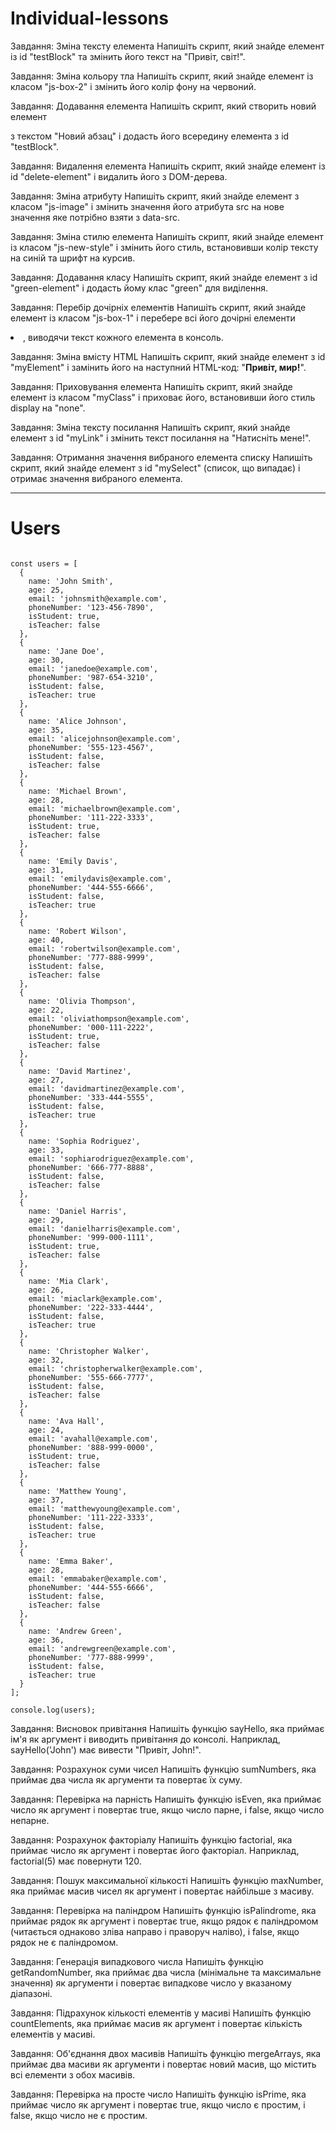 # Individual-lessons

Завдання: Зміна тексту елемента
Напишіть скрипт, який знайде елемент із id "testBlock" та змінить його текст на "Привіт, світ!".

Завдання: Зміна кольору тла
Напишіть скрипт, який знайде елемент із класом "js-box-2" і змінить його колір фону на червоний.

Завдання: Додавання елемента
Напишіть скрипт, який створить новий елемент <p> з текстом "Новий абзац" і додасть його всередину елемента з id "testBlock".

Завдання: Видалення елемента
Напишіть скрипт, який знайде елемент із id "delete-element" і видалить його з DOM-дерева.

Завдання: Зміна атрибуту
Напишіть скрипт, який знайде елемент з класом "js-image" і змінить значення його атрибута src на нове значення яке потрібно взяти з data-src.

Завдання: Зміна стилю елемента
Напишіть скрипт, який знайде елемент із класом "js-new-style" і змінить його стиль, встановивши колір тексту на синій та шрифт на курсив.

Завдання: Додавання класу
Напишіть скрипт, який знайде елемент з id "green-element" і додасть йому клас "green" для виділення.

Завдання: Перебір дочірніх елементів
Напишіть скрипт, який знайде елемент із класом "js-box-1" і перебере всі його дочірні елементи <li>, виводячи текст кожного елемента в консоль.

Завдання: Зміна вмісту HTML
Напишіть скрипт, який знайде елемент з id "myElement" і замінить його на наступний HTML-код: "<strong>Привіт, мир!</strong>".

Завдання: Приховування елемента
Напишіть скрипт, який знайде елемент із класом "myClass" і приховає його, встановивши його стиль display на "none".

Завдання: Зміна тексту посилання
Напишіть скрипт, який знайде елемент з id "myLink" і змінить текст посилання на "Натисніть мене!".

Завдання: Отримання значення вибраного елемента списку
Напишіть скрипт, який знайде елемент з id "mySelect" (список, що випадає) і отримає значення вибраного елемента.

---

# Users

```JS

const users = [
  {
    name: 'John Smith',
    age: 25,
    email: 'johnsmith@example.com',
    phoneNumber: '123-456-7890',
    isStudent: true,
    isTeacher: false
  },
  {
    name: 'Jane Doe',
    age: 30,
    email: 'janedoe@example.com',
    phoneNumber: '987-654-3210',
    isStudent: false,
    isTeacher: true
  },
  {
    name: 'Alice Johnson',
    age: 35,
    email: 'alicejohnson@example.com',
    phoneNumber: '555-123-4567',
    isStudent: false,
    isTeacher: false
  },
  {
    name: 'Michael Brown',
    age: 28,
    email: 'michaelbrown@example.com',
    phoneNumber: '111-222-3333',
    isStudent: true,
    isTeacher: false
  },
  {
    name: 'Emily Davis',
    age: 31,
    email: 'emilydavis@example.com',
    phoneNumber: '444-555-6666',
    isStudent: false,
    isTeacher: true
  },
  {
    name: 'Robert Wilson',
    age: 40,
    email: 'robertwilson@example.com',
    phoneNumber: '777-888-9999',
    isStudent: false,
    isTeacher: false
  },
  {
    name: 'Olivia Thompson',
    age: 22,
    email: 'oliviathompson@example.com',
    phoneNumber: '000-111-2222',
    isStudent: true,
    isTeacher: false
  },
  {
    name: 'David Martinez',
    age: 27,
    email: 'davidmartinez@example.com',
    phoneNumber: '333-444-5555',
    isStudent: false,
    isTeacher: true
  },
  {
    name: 'Sophia Rodriguez',
    age: 33,
    email: 'sophiarodriguez@example.com',
    phoneNumber: '666-777-8888',
    isStudent: false,
    isTeacher: false
  },
  {
    name: 'Daniel Harris',
    age: 29,
    email: 'danielharris@example.com',
    phoneNumber: '999-000-1111',
    isStudent: true,
    isTeacher: false
  },
  {
    name: 'Mia Clark',
    age: 26,
    email: 'miaclark@example.com',
    phoneNumber: '222-333-4444',
    isStudent: false,
    isTeacher: true
  },
  {
    name: 'Christopher Walker',
    age: 32,
    email: 'christopherwalker@example.com',
    phoneNumber: '555-666-7777',
    isStudent: false,
    isTeacher: false
  },
  {
    name: 'Ava Hall',
    age: 24,
    email: 'avahall@example.com',
    phoneNumber: '888-999-0000',
    isStudent: true,
    isTeacher: false
  },
  {
    name: 'Matthew Young',
    age: 37,
    email: 'matthewyoung@example.com',
    phoneNumber: '111-222-3333',
    isStudent: false,
    isTeacher: true
  },
  {
    name: 'Emma Baker',
    age: 28,
    email: 'emmabaker@example.com',
    phoneNumber: '444-555-6666',
    isStudent: false,
    isTeacher: false
  },
  {
    name: 'Andrew Green',
    age: 36,
    email: 'andrewgreen@example.com',
    phoneNumber: '777-888-9999',
    isStudent: false,
    isTeacher: true
  }
];

console.log(users);

```

Завдання: Висновок привітання
Напишіть функцію sayHello, яка приймає ім'я як аргумент і виводить привітання до консолі. Наприклад, sayHello('John') має вивести "Привіт, John!".

Завдання: Розрахунок суми чисел
Напишіть функцію sumNumbers, яка приймає два числа як аргументи та повертає їх суму.

Завдання: Перевірка на парність
Напишіть функцію isEven, яка приймає число як аргумент і повертає true, якщо число парне, і false, якщо число непарне.

Завдання: Розрахунок факторіалу
Напишіть функцію factorial, яка приймає число як аргумент і повертає його факторіал. Наприклад, factorial(5) має повернути 120.

Завдання: Пошук максимальної кількості
Напишіть функцію maxNumber, яка приймає масив чисел як аргумент і повертає найбільше з масиву.

Завдання: Перевірка на паліндром
Напишіть функцію isPalindrome, яка приймає рядок як аргумент і повертає true, якщо рядок є паліндромом (читається однаково зліва направо і праворуч наліво), і false, якщо рядок не є паліндромом.

Завдання: Генерація випадкового числа
Напишіть функцію getRandomNumber, яка приймає два числа (мінімальне та максимальне значення) як аргументи і повертає випадкове число у вказаному діапазоні.

Завдання: Підрахунок кількості елементів у масиві
Напишіть функцію countElements, яка приймає масив як аргумент і повертає кількість елементів у масиві.

Завдання: Об'єднання двох масивів
Напишіть функцію mergeArrays, яка приймає два масиви як аргументи і повертає новий масив, що містить всі елементи з обох масивів.

Завдання: Перевірка на просте число
Напишіть функцію isPrime, яка приймає число як аргумент і повертає true, якщо число є простим, і false, якщо число не є простим.
